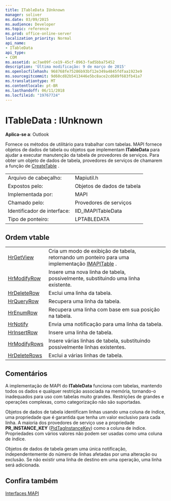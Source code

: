 ```yaml
---
title: ITableData IUnknown
manager: soliver
ms.date: 03/09/2015
ms.audience: Developer
ms.topic: reference
ms.prod: office-online-server
localization_priority: Normal
api_name:
- ITableData
api_type:
- COM
ms.assetid: ac7ae09f-ce19-45cf-8963-fad5bba75452
description: 'Última modificação: 9 de março de 2015'
ms.openlocfilehash: 968768fe75286b93bf12e349a4845fdfaa1923e9
ms.sourcegitcommit: 9d60cd82b5413446e5bc8ace2cd689f683fb41a7
ms.translationtype: MT
ms.contentlocale: pt-BR
ms.lasthandoff: 06/11/2018
ms.locfileid: "19767724"
---
```

# <a name="itabledata--iunknown"></a>ITableData : IUnknown

  
  
**Aplica-se a**: Outlook 
  
Fornece os métodos de utilitário para trabalhar com tabelas. MAPI fornece objetos de dados de tabela ou objetos que implementam **ITableData** para ajudar a executar manutenção da tabela de provedores de serviços. Para obter um objeto de dados de tabela, provedores de serviços de chamarem a função de [CreateTable](createtable.md) . 
  
|||
|:-----|:-----|
|Arquivo de cabeçalho:  <br/> |Mapiutil.h  <br/> |
|Expostos pelo:  <br/> |Objetos de dados de tabela  <br/> |
|Implementada por:  <br/> |MAPI  <br/> |
|Chamado pelo:  <br/> |Provedores de serviços  <br/> |
|Identificador de interface:  <br/> |IID_IMAPITableData  <br/> |
|Tipo de ponteiro:  <br/> |LPTABLEDATA  <br/> |
   
## <a name="vtable-order"></a>Ordem vtable

|||
|:-----|:-----|
|[HrGetView](itabledata-hrgetview.md) <br/> |Cria um modo de exibição de tabela, retornando um ponteiro para uma implementação [IMAPITable](imapitableiunknown.md) .  <br/> |
|[HrModifyRow](itabledata-hrmodifyrow.md) <br/> |Insere uma nova linha de tabela, possivelmente, substituindo uma linha existente.  <br/> |
|[HrDeleteRow](itabledata-hrdeleterow.md) <br/> |Exclui uma linha da tabela.  <br/> |
|[HrQueryRow](itabledata-hrqueryrow.md) <br/> |Recupera uma linha da tabela.  <br/> |
|[HrEnumRow](itabledata-hrenumrow.md) <br/> |Recupera uma linha com base em sua posição na tabela.  <br/> |
|[HrNotify](itabledata-hrnotify.md) <br/> |Envia uma notificação para uma linha da tabela.  <br/> |
|[HrInsertRow](itabledata-hrinsertrow.md) <br/> |Insere uma linha de tabela.  <br/> |
|[HrModifyRows](itabledata-hrmodifyrows.md) <br/> |Insere várias linhas de tabela, substituindo possivelmente linhas existentes.  <br/> |
|[HrDeleteRows](itabledata-hrdeleterows.md) <br/> |Exclui a várias linhas de tabela.  <br/> |
   
## <a name="remarks"></a>Comentários

A implementação de MAPI do **ITableData** funciona com tabelas, mantendo todos os dados e qualquer restrição associada na memória, tornando-o inadequados para uso com tabelas muito grandes. Restrições de grandes e operações complexas, como categorização não são suportadas. 
  
Objetos de dados de tabela identificam linhas usando uma coluna de índice, uma propriedade que é garantida que tenha um valor exclusivo para cada linha. A maioria dos provedores de serviço use a propriedade **PR_INSTANCE_KEY** ([PidTagInstanceKey](pidtaginstancekey-canonical-property.md)) como a coluna de índice. Propriedades com vários valores não podem ser usadas como uma coluna de índice.
  
Objetos de dados de tabela geram uma única notificação, independentemente do número de linhas afetadas por uma alteração ou exclusão. Se não existir uma linha de destino em uma operação, uma linha será adicionada.
  
## <a name="see-also"></a>Confira também



[Interfaces MAPI](mapi-interfaces.md)

